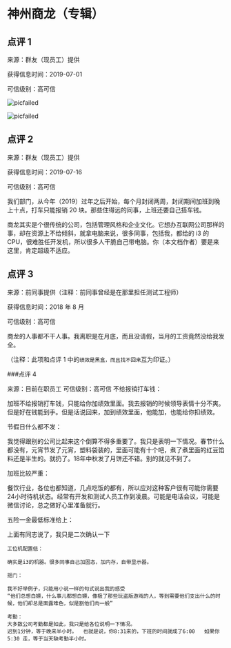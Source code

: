 # 神州商龙（专辑）

## 点评 1

来源：群友（现员工）提供

获得信息时间：2019-07-01

可信级别：高可信

![picfailed](https://github.com/superalm/bad-companies-tianjin/blob/master/img/shang-long/1-1.jpg)

![picfailed](https://github.com/superalm/bad-companies-tianjin/blob/master/img/shang-long/1-2.jpg)

## 点评 2

来源：群友（现员工）提供

获得信息时间：2019-07-16

可信级别：高可信

我们部门，从今年（2019）过年之后开始，每个月封闭两周，封闭期间加班到晚上十点，打车只能报销 20 块。那些住得远的同事，上班还要自己搭车钱。

商龙其实是个很传统的公司，包括管理风格和企业文化。它想办互联网公司那样的事，却在资源上不给倾斜，就拿电脑来说，很多同事，包括我，都给的 i3 的 CPU，很难胜任开发机，所以很多人干脆自己带电脑。你（本文档作者）要是来这里，肯定超级不适应。

## 点评 3

来源：前同事提供（注释：前同事曾经是在那里担任测试工程师）

获得信息时间：2018 年 8 月

可信级别：高可信

商龙的人事都不干人事。我离职是在月底，而且没请假，当月的工资竟然没给我发全。

（注释：此项和点评 1 中的`绩效是黑盒，而且找不回来`互为印证。）

###点评 4

来源：目前在职员工
可信级别：高可信
不给报销打车钱：

加班不给报销打车钱，只能给你加绩效里面。我去报销的时候领导表情十分不爽。但是好在钱能到手。但是话说回来，加到绩效里面，他能加，也能给你扣绩效。

节假日什么都不发：

我觉得跟别的公司比起来这个倒算不得多重要了。我只是表明一下情况。春节什么都没有，元宵节发了元宵，塑料袋装的，里面可能有十个吧，煮了煮里面的红豆馅料还是半生的。就扔了。18年中秋发了月饼还不错。别的就见不到了。

加班比较严重：

餐饮行业，各位也都知道，几点吃饭的都有，所以应对这种客户很有可能你需要24小时待机状态。经常有开发和测试人员工作到凌晨。可能是电话会议，可能是微信讨论，总之做好心里准备就行。

五险一金最低标准给上：

上面有同志说了，我只是二次确认一下
~~~~~~~~~~~~~~~~~~~~~~~~~~~~~~~~~~~~~~~~~~~~~~~~~~
工位机配置低：

确实是i3的机器。很多同事自己加固态，加内存，自带显示器。

抠门：

我不好举例子，只能用小说一样的句式说出我的感受
“他们总想白嫖，什么事儿都想白嫖，像极了那些玩盗版游戏的人，等到需要他们支出什么的时候，他们却总是面露难色，似是割他们肉一般”

考勤：
大多数公司考勤都是如此，我只是给各位说明一下情况。
迟到1分钟，等于晚来半小时。  也就是说，你8:31来的，下班的时间就成了6:00   如果你5:30 走，等于当天缺考勤半小时。








